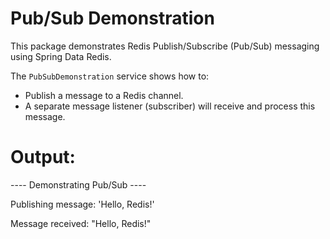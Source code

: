 # Pub/Sub Demonstration

This package demonstrates Redis Publish/Subscribe (Pub/Sub) messaging using Spring Data Redis.

The `PubSubDemonstration` service shows how to:
- Publish a message to a Redis channel.
- A separate message listener (subscriber) will receive and process this message.

# Output: 

---- Demonstrating Pub/Sub ----

Publishing message: 'Hello, Redis!'

Message received: "Hello, Redis!"